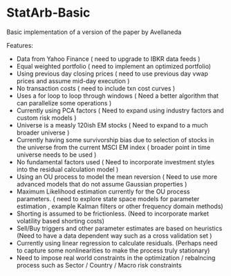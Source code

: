 # StatArb-Basic
 Basic implementation of a version of the paper by Avellaneda
 
 Features:
 
 - Data from Yahoo Finance ( need to upgrade to IBKR data feeds )
 - Equal weighted portfolio  ( need to implement an optimized portfolio)
 - Using previous day closing prices ( need to use previous day vwap prices and assume mid-day execution )
 - No transaction costs ( need to include txn cost curves )
 - Uses a for loop to loop through windows ( Need a better algorithm that can parallelize some operations )
 - Currently using PCA factors ( Need to expand using industry factors and custom risk models )
 - Universe is a measly 120ish EM stocks ( Need to expand to a much broader universe )
 - Currently having some survivorship bias due to selection of stocks in the universe from the current MSCI EM index ( broader point in time universe needs to be used )
 - No fundamental factors used ( Need to incorporate investment styles into the residual calculation model )
 - Using an OU process to model the mean reversion ( Need to use more advanced models that do not assume Gaussian properties ) 
 - Maximum Likelihood estimation currently for the OU process parameters. ( need to explore state space models for parameter estimation , example Kalman filters or other frequency domain methods) 
 - Shorting is assumed to be frictionless. (Need to incorporate market volatility based shorting costs)
 - Sell/Buy triggers and other parameter estimates are based on heuristics (Need to have a data dependent way such as a cross validation set )
 - Currently using linear regression to calculate residuals. (Perhaps need to capture some nonlinearities to make the process truly stationary)
 - Need to impose real world constraints in the optimization / rebalncing process such as Sector / Country / Macro risk constraints
 
 
